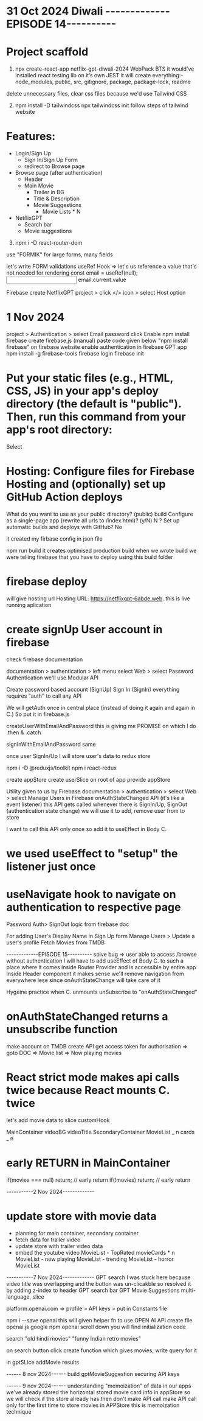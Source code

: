 # 31 Oct 2024 Diwali -------------EPISODE 14----------

# Project scaffold

1.  npx create-react-app netflix-gpt-diwali-2024
    WebPack BTS
    it would’ve installed react testing lib on it’s own JEST
    it will create everything:-
    node_modules, public, src, gitignore, package, package-lock, readme

delete unnecessary files, clear css files because we'd use Tailwind CSS

2.  npm install -D tailwindcss
    npx tailwindcss init
    follow steps of tailwind website

# Features:

- Login/Sign Up
  - Sign In/Sign Up Form
  - redirect to Browse page
- Browse page (after authentication)
  - Header
  - Main Movie
    - Trailer in BG
    - Title & Description
    - Movie Suggestions
      - Movie Lists \* N
- NetflixGPT
  - Search bar
  - Movie suggestions

3.  npm i -D react-router-dom

use "FORMIK" for large forms, many fields

let's write FORM validations
useRef Hook => let's us reference a value that's not needed for rendering
const email = useRef(null);
<input ref={email}/>
email.current.value

Firebase
create NetflixGPT project > click </> icon > select Host option

# 1 Nov 2024

project > Authentication > select Email password click Enable
npm install firebase
create firebase.js (manual) paste code given below "npm install firebase" on firebase website
enable authentication in firebase GPT app
npm install -g firebase-tools
firebase login
firebase init

# Put your static files (e.g., HTML, CSS, JS) in your app's deploy directory (the default is "public"). Then, run this command from your app's root directory:

Select

# Hosting: Configure files for Firebase Hosting and (optionally) set up GitHub Action deploys

What do you want to use as your public directory? (public)
build
Configure as a single-page app (rewrite all urls to /index.html)? (y/N)
N
? Set up automatic builds and deploys with GitHub?
No

it created my firbase config in json file

npm run build
it creates optimised production build
when we wrote build we were telling firebase that you have to deploy using this build folder

# firebase deploy

will give hosting url
Hosting URL: https://netflixgpt-6abde.web.
this is live running aplication

# create signUp User account in firebase

check firebase documentation

<!-- Reading documentation is superpower of developer -->

documentation > authentication > left menu select Web > select Password Authentication
we'll use Modular API

Create password based account (SignUp)
Sign In (SignIn)
everything requires "auth" to call any API

We will getAuth once in central place (instead of doing it again and again in C.)
So put it in firebase.js

createUserWithEmailAndPassword this is giving me PROMISE
on which I do .then & .catch

signInWithEmailAndPassword same

once user SignIn/Up I will store user's data to redux store

npm i -D @reduxjs/toolkit
npm i react-redux

create appStore
create userSlice
on root of app provide appStore

Utility given to us by Firebase
documentation > authentication > select Web > select Manage Users in Firebase
onAuthStateChanged API (it's like a event listener)
this API gets called whenever there is SignIn/Up, SignOut (authentication state change)
we will use it to add, remove user from to store

I want to call this API only once
so add it to useEffect in Body C.

# we used useEffect to "setup" the listener just once

# useNavigate hook to navigate on authentication to respective page

Password Auth> SignOut logic from firebase doc

For adding User's Display Name in Sign Up form
Manage Users > Update a user's profile
Fetch Movies from TMDB

-------------EPISODE 15----------
solve bug => user able to access /browse without authentication
I will have to add useEffect of Body C. to such a place where it comes
inside
Router Provider and is accessible by entire app
Inside Header component it makes sense
we'll remove navigation from everywhere lese
since onAuthStateChange will take care of it

Hygeine practice
when C. unmounts unSubscribe to "onAuthStateChanged"

# onAuthStateChanged returns a unsubscribe function

make account on TMDB
create API get access token for authorisation => goto DOC => Movie list => Now playing movies

# React strict mode makes api calls twice because React mounts C. twice

let's add movie data to slice customHook

<!-- Building browsing page -->

MainContainer
videoBG
videoTitle
SecondaryContainer
MovieList _ n
cards _ n

# early RETURN in MainContainer

if(movies === null) return; // early return
if(!movies) return; // early return

-----------2 Nov 2024-------------
# update store with movie data
- planning for main container, secondary container
- fetch data for trailer video
- update store with trailer video data
- embed the youtube video
  MovieList - TopRated
  movieCards \* n
  MovieList - now playing
  MovieList - trending
  MovieList - horror
  MovieList

-----------7 Nov 2024-------------
GPT search I was stuck here because video title was overlapping and the button was un-clicakble 
so resolved it by adding z-index to header
GPT search bar 
GPT Movie Suggestions
multi-language, slice

platform.openai.com => profile > API keys > put in Constants file

npm i --save openai
this will given helper fn to use OPEN AI API
create file openai.js
google npm openai scroll down you will find initialization code

search "old hindi movies"
"funny Indian retro movies"

on search button click create function which gives movies, write query for it

in gptSLice addMovie results 

------ 8 nov 2024------
build gptMovieSuggestion
securing API keys

------ 9 nov 2024------
understanding "memoization" of data in our apps
we've already stored the horizontal stored movie card info in appStore
so we will check if the store already has then don't make API call
make API call only for the first time to store movies in APPStore
this is memoization technique
